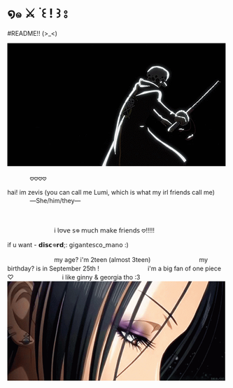# ໑๑ ⚔️ ࣪ ꒰ ! ꒱ ⦂

#README!! (>_<)

![zevis gif](./c63d07935be582ec289a3e36968ef8a3.gif)

 ᅠᅠᅠᅠ𖹭𖹭𖹭𖹭

hai! im zevis (you can call me Lumi, which is what my irl friends call me)ᅠᅠᅠᅠ—She/him/they—

ᅠᅠᅠᅠ

ᅠᅠᅠᅠ
ᅠᅠᅠᅠi 𝗅𖹭𝗏𝖾 𝗌𖦹 𝗆𝗎𝖼𝗁 𝗆𝖺𝗄𝖾 𝖿𝗋𝗂𝖾𝗇𝖽𝗌 𖹭!!!!! 

 if u want - 𝗱𝗶𝘀𝗰𖦹𝗿𝗱;: 𝗀𝗂𝗀𝖺𝗇𝗍𝖾𝗌𝖼𝗈_𝗆𝖺𝗇𝗈 :)
 
ᅠᅠᅠᅠ
ᅠᅠᅠᅠmy age? i'm 2teen (almost 3teen)
 ᅠᅠᅠᅠ
ᅠᅠᅠᅠmy birthday? is in September 25th !
 ᅠᅠᅠᅠ
ᅠᅠᅠᅠi'm a big fan of one piece ♡
ᅠᅠᅠᅠ
ᅠᅠᅠᅠi like ginny & georgia tho :3
ᅠᅠᅠᅠ
ᅠᅠᅠᅠ
ᅠᅠᅠᅠ
![zevis gif](./osaki-nana-eyes.gif)
 
